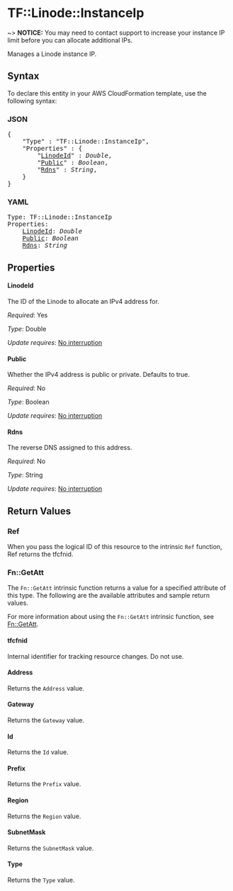 # TF::Linode::InstanceIp

~> **NOTICE:** You may need to contact support to increase your instance IP limit before you can allocate additional IPs.

Manages a Linode instance IP.

## Syntax

To declare this entity in your AWS CloudFormation template, use the following syntax:

### JSON

<pre>
{
    "Type" : "TF::Linode::InstanceIp",
    "Properties" : {
        "<a href="#linodeid" title="LinodeId">LinodeId</a>" : <i>Double</i>,
        "<a href="#public" title="Public">Public</a>" : <i>Boolean</i>,
        "<a href="#rdns" title="Rdns">Rdns</a>" : <i>String</i>,
    }
}
</pre>

### YAML

<pre>
Type: TF::Linode::InstanceIp
Properties:
    <a href="#linodeid" title="LinodeId">LinodeId</a>: <i>Double</i>
    <a href="#public" title="Public">Public</a>: <i>Boolean</i>
    <a href="#rdns" title="Rdns">Rdns</a>: <i>String</i>
</pre>

## Properties

#### LinodeId

The ID of the Linode to allocate an IPv4 address for.

_Required_: Yes

_Type_: Double

_Update requires_: [No interruption](https://docs.aws.amazon.com/AWSCloudFormation/latest/UserGuide/using-cfn-updating-stacks-update-behaviors.html#update-no-interrupt)

#### Public

Whether the IPv4 address is public or private. Defaults to true.

_Required_: No

_Type_: Boolean

_Update requires_: [No interruption](https://docs.aws.amazon.com/AWSCloudFormation/latest/UserGuide/using-cfn-updating-stacks-update-behaviors.html#update-no-interrupt)

#### Rdns

The reverse DNS assigned to this address.

_Required_: No

_Type_: String

_Update requires_: [No interruption](https://docs.aws.amazon.com/AWSCloudFormation/latest/UserGuide/using-cfn-updating-stacks-update-behaviors.html#update-no-interrupt)

## Return Values

### Ref

When you pass the logical ID of this resource to the intrinsic `Ref` function, Ref returns the tfcfnid.

### Fn::GetAtt

The `Fn::GetAtt` intrinsic function returns a value for a specified attribute of this type. The following are the available attributes and sample return values.

For more information about using the `Fn::GetAtt` intrinsic function, see [Fn::GetAtt](https://docs.aws.amazon.com/AWSCloudFormation/latest/UserGuide/intrinsic-function-reference-getatt.html).

#### tfcfnid

Internal identifier for tracking resource changes. Do not use.

#### Address

Returns the <code>Address</code> value.

#### Gateway

Returns the <code>Gateway</code> value.

#### Id

Returns the <code>Id</code> value.

#### Prefix

Returns the <code>Prefix</code> value.

#### Region

Returns the <code>Region</code> value.

#### SubnetMask

Returns the <code>SubnetMask</code> value.

#### Type

Returns the <code>Type</code> value.

